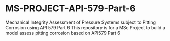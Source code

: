 # MS-PROJECT-API-579-Part-6
Mechanical Integrity Assessment of Pressure Systems subject to Pitting Corrosion using API 579 Part 6
This repository is for a MSc Project to build a model assess pitting corrosion based on API579 Part 6

